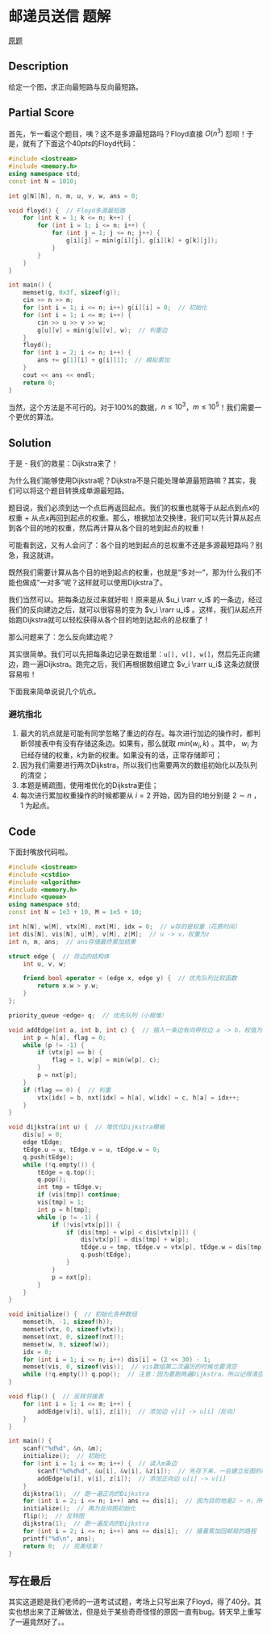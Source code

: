 # 邮递员送信 题解

[原题](https://www.luogu.com.cn/problem/P1629)

## Description

给定一个图，求正向最短路与反向最短路。

## Partial Score

首先，乍一看这个题目，咦？这不是多源最短路吗？Floyd直接 $O(n^3)$ 怼呗！于是，就有了下面这个$40pts$的Floyd代码：

```cpp
#include <iostream>
#include <memory.h>
using namespace std;
const int N = 1010;

int g[N][N], n, m, u, v, w, ans = 0;

void floyd() {  // Floyd多源最短路
    for (int k = 1; k <= n; k++) {
        for (int i = 1; i <= n; i++) {
            for (int j = 1; j <= n; j++) {
                g[i][j] = min(g[i][j], g[i][k] + g[k][j]);
            }
        }
    }
}

int main() {
    memset(g, 0x3f, sizeof(g));
    cin >> n >> m;
    for (int i = 1; i <= n; i++) g[i][i] = 0;  // 初始化
    for (int i = 1; i <= m; i++) {
        cin >> u >> v >> w;
        g[u][v] = min(g[u][v], w);  // 判重边
    }
    floyd();
    for (int i = 2; i <= n; i++) {
        ans += g[1][i] + g[i][1];  // 模拟累加
    }
    cout << ans << endl;
    return 0;
}
```

当然，这个方法是不可行的。对于$100\%$的数据，$n \leq 10^3$，$m \leq 10^5$！我们需要一个更优的算法。

## Solution

于是 - 我们的救星：Dijkstra来了！

为什么我们能够使用Dijkstra呢？Dijkstra不是只能处理单源最短路嘛？其实，我们可以将这个题目转换成单源最短路。

题目说，我们必须到达一个点后再返回起点。我们的权重也就等于从起点到点$x$的权重 + 从点$x$再回到起点的权重。那么，根据加法交换律，我们可以先计算从起点到各个目的地的权重，然后再计算从各个目的地到起点的权重！

可能看到这，又有人会问了：各个目的地到起点的总权重不还是多源最短路吗？别急，我这就讲。

既然我们需要计算从各个目的地到起点的权重，也就是“多对一”，那为什么我们不能也做成“一对多”呢？这样就可以使用Dijkstra了。

我们当然可以。把每条边反过来就好啦！原来是从 $u_i \rarr v_i$ 的一条边，经过我们的反向建边之后，就可以很容易的变为 $v_i \rarr u_i$ 。这样，我们从起点开始跑Dijkstra就可以轻松获得从各个目的地到达起点的总权重了！

那么问题来了：怎么反向建边呢？

其实很简单。我们可以先把每条边记录在数组里：`u[], v[], w[]`，然后先正向建边，跑一遍Dijkstra。跑完之后，我们再根据数组建立 $v_i \rarr u_i$ 这条边就很容易啦！

下面我来简单说说几个坑点。

### 避坑指北

1. 最大的坑点就是可能有同学忽略了重边的存在。每次进行加边的操作时，都判断邻接表中有没有存储这条边。如果有，那么就取 $min(w_i, k)$ 。其中， $w_i$ 为已经存储的权重，$k$为新的权重。如果没有的话，正常存储即可；
2. 因为我们需要进行两次Dijkstra，所以我们也需要两次的数组初始化以及队列的清空；
3. 本题是稀疏图，使用堆优化的Dijkstra更佳；
4. 每次进行累加权重操作的时候都要从 $i = 2$ 开始，因为目的地分别是 $2 \sim n$ ， $1$ 为起点。

## Code

下面封嘴放代码啦。

```cpp
#include <iostream>
#include <cstdio>
#include <algorithm>
#include <memory.h>
#include <queue>
using namespace std;
const int N = 1e3 + 10, M = 1e5 + 10;

int h[N], w[M], vtx[M], nxt[M], idx = 0;  // w存的是权重（花费时间）
int dis[N], vis[N], u[M], v[M], z[M];  // u -> v，权重为z
int n, m, ans;  // ans存储最终累加结果

struct edge {  // 存边的结构体
    int u, v, w;

    friend bool operator < (edge x, edge y) {  // 优先队列比较函数
        return x.w > y.w;
    }
};

priority_queue <edge> q;  // 优先队列（小根堆）

void addEdge(int a, int b, int c) {  // 插入一条边有向带权边 a -> b，权值为c
    int p = h[a], flag = 0;
    while (p != -1) {
        if (vtx[p] == b) {
            flag = 1, w[p] = min(w[p], c);
        }
        p = nxt[p];
    }
    if (flag == 0) {  // 判重
        vtx[idx] = b, nxt[idx] = h[a], w[idx] = c, h[a] = idx++;
    }
}

void dijkstra(int u) {  // 堆优化Dijkstra模板
    dis[u] = 0;
    edge tEdge;
    tEdge.u = u, tEdge.v = u, tEdge.w = 0;
    q.push(tEdge);
    while (!q.empty()) {
        tEdge = q.top();
        q.pop();
        int tmp = tEdge.v;
        if (vis[tmp]) continue;
        vis[tmp] = 1;
        int p = h[tmp];
        while (p != -1) {
            if (!vis[vtx[p]]) {
                if (dis[tmp] + w[p] < dis[vtx[p]]) {
                    dis[vtx[p]] = dis[tmp] + w[p];
                    tEdge.u = tmp, tEdge.v = vtx[p], tEdge.w = dis[tmp] + w[p];
                    q.push(tEdge);
                }
            }
            p = nxt[p];
        }
    }
}

void initialize() {  // 初始化各种数组
    memset(h, -1, sizeof(h));
    memset(vtx, 0, sizeof(vtx));
    memset(nxt, 0, sizeof(nxt));
    memset(w, 0, sizeof(w));
    idx = 0;
    for (int i = 1; i <= n; i++) dis[i] = (2 << 30) - 1;
    memset(vis, 0, sizeof(vis));  // vis数组第二次遍历的时候也要清空
    while (!q.empty()) q.pop();  // 注意：因为要跑两遍Dijkstra，所以记得清空队列
}

void flip() {  // 反转邻接表
    for (int i = 1; i <= m; i++) {
        addEdge(v[i], u[i], z[i]);  // 添加边 v[i] -> u[i]（反向）
    }
}

int main() {
    scanf("%d%d", &n, &m);
    initialize();  // 初始化
    for (int i = 1; i <= m; i++) {  // 读入m条边
        scanf("%d%d%d", &u[i], &v[i], &z[i]);  // 先存下来，一会建立反图的时候还要用
        addEdge(u[i], v[i], z[i]);  // 添加正向边 u[i] -> v[i]
    }
    dijkstra(1);  // 跑一遍正向的Dijkstra
    for (int i = 2; i <= n; i++) ans += dis[i];  // 因为目的地是2 ~ n，所以都要经过，累加即可
    initialize();  // 再为反向图初始化
    flip();  // 反转图
    dijkstra(1);  // 跑一遍反向的Dijkstra
    for (int i = 2; i <= n; i++) ans += dis[i];  // 接着累加回邮局的路程
    printf("%d\n", ans);
    return 0;  // 完美结束！
}
```

## 写在最后

其实这道题是我们老师的一道考试试题，考场上只写出来了Floyd，得了40分。其实也想出来了正解做法，但是处于某些奇奇怪怪的原因一直有bug。转天早上重写了一遍竟然好了。。

